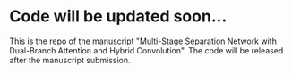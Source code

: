 # Code will be updated soon...
This is the repo of the manuscript "Multi-Stage Separation Network with Dual-Branch Attention and Hybrid Convolution". The code will be released after the manuscript submission. 

